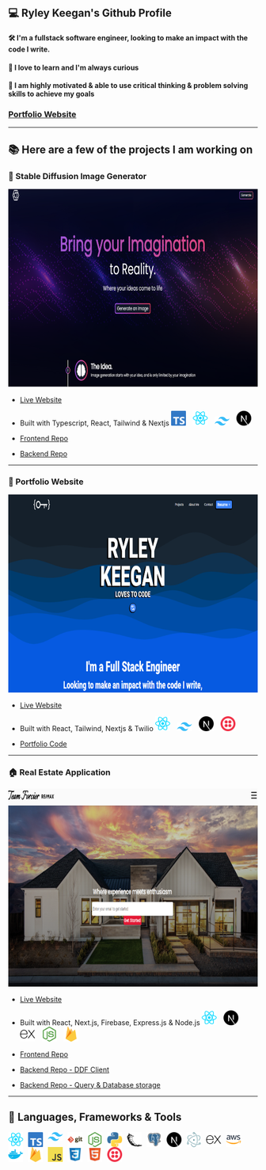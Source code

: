 ## 💻 Ryley Keegan's Github Profile

   #### 🛠️ I'm a fullstack software engineer, looking to make an impact with the code I write.
   #### 🧠 I love to learn and I'm always curious
   #### 💪 I am highly motivated & able to use critical thinking & problem solving skills to achieve my goals

### [Portfolio Website](https://www.ryleykeegan.dev)


---


## 📚 Here are a few of the projects I am working on

### 🤖 Stable Diffusion Image Generator
<img alt="Stable Diffusion AI Image Generator" width="1000px" height="400px" src="https://raw.githubusercontent.com/47Key/portfolio_photos/master/stable-diffusion/stable-diffusion1.png" />

* [Live Website](https://www.keyai.ca)
* Built with Typescript, React, Tailwind & Nextjs
<img alt="Typescript" width="30px" style="padding-right:10px;" src="https://github.com/47Key/portfolio_photos/blob/master/language-icons/typescript.svg"/> <img alt="React JS" width="30px" style="padding-right:10px;" src="https://github.com/47Key/portfolio_photos/blob/master/language-icons/reactjs.svg"/> <img alt="Tailwind CSS" width="30px" style="padding-right:10px;" src="https://github.com/47Key/portfolio_photos/blob/master/language-icons/tailwindcss.svg"/> <img alt="Next JS" width="30px" style="padding-right:10px;" src="https://github.com/47Key/portfolio_photos/blob/master/language-icons/nextjs.svg"/>

* [Frontend Repo](https://github.com/47KeyAI_Image_Generator)
* [Backend Repo](https://github.com/47Key/stable-diffusion_api-docker)

---

### 📘 Portfolio Website
<img alt ="Ryley Keegan's Portfolio Website" height="400px" width="1000px" src="https://raw.githubusercontent.com/47Key/portfolio_photos/master/portfolio/portfolio.png"/>

* [Live Website](https://www.ryleykeegan.dev)
* Built with React, Tailwind, Nextjs & Twilio
<img alt="React JS" width="30px" style="padding-right:10px;" src="https://github.com/47Key/portfolio_photos/blob/master/language-icons/reactjs.svg"/> <img alt="Tailwind CSS" width="30px" style="padding-right:10px;" src="https://github.com/47Key/portfolio_photos/blob/master/language-icons/tailwindcss.svg"/> <img alt="Next JS" width="30px" style="padding-right:10px;" src="https://github.com/47Key/portfolio_photos/blob/master/language-icons/nextjs.svg"/> <img alt="Typescript" width="30px" style="padding-right:10px;" src="https://github.com/47Key/portfolio_photos/blob/master/language-icons/twilio.svg"/>

* [Portfolio Code](https://github.com/47Key/Portfolio_Website)


---
   
### 🏠 Real Estate Application
<img alt="Real Estate Application" width="1000px" height="400px" src="https://github.com/47Key/portfolio_photos/blob/master/team-forcier/team-forcier1.png" />

* [Live Website](https://team-forcier.vercel.app/)
* Built with React, Next.js, Firebase, Express.js & Node.js
<img alt="React JS" width="30px" style="padding-right:10px;" src="https://github.com/47Key/portfolio_photos/blob/master/language-icons/reactjs.svg"/> <img alt="Next JS" width="30px" style="padding-right:10px;" src="https://github.com/47Key/portfolio_photos/blob/master/language-icons/nextjs.svg"/> <img alt="Express JS" width="30px" style="padding-right:10px;" src="https://github.com/47Key/portfolio_photos/blob/master/language-icons/express.svg"/> <img alt="Node JS" width="30px" style="padding-right:10px;" src="https://github.com/47Key/portfolio_photos/blob/master/language-icons/nodejs.svg"/> <img alt="Firebase JS" width="30px" style="padding-right:10px;" src="https://github.com/47Key/portfolio_photos/blob/master/language-icons/firebase.svg"/>

* [Frontend Repo](https://github.com/47Keyteam_forcier)
* [Backend Repo - DDF Client](https://githubcom/47Key/ddf_client_cloudfunctiontree/master/functions)
* [Backend Repo - Query & Database storage](https://github.com/47Key/fetch_post_ddf)


---


## 🧰 Languages, Frameworks & Tools

<img align="left" alt="React JS" width="30px" style="padding-right:10px;" src="https://github.com/47Key/portfolio_photos/blob/master/language-icons/reactjs.svg"/>

<img align="left" alt="Typescript" width="30px" style="padding-right:10px;" src="https://github.com/47Key/portfolio_photos/blob/master/language-icons/typescript.svg"/>

<img align="left" alt="Tailwind CSS" width="30px" style="padding-right:10px;" src="https://github.com/47Key/portfolio_photos/blob/master/language-icons/tailwindcss.svg"/>

<img align="left" alt="Git" width="30px" style="padding-right:10px;" src="https://github.com/47Key/portfolio_photos/blob/master/language-icons/git.svg"/>

<img align="left" alt="Node JS" width="30px" style="padding-right:10px;" src="https://github.com/47Key/portfolio_photos/blob/master/language-icons/nodejs.svg"/>

<img align="left" alt="Python" width="30px" style="padding-right:10px;" src="https://github.com/47Key/portfolio_photos/blob/master/language-icons/python.svg"/>

<img align="left" alt="Flask" width="30px" style="padding-right:10px;" src="https://github.com/47Key/portfolio_photos/blob/master/language-icons/flask.svg"/>

<img align="left" alt="PostgreSQL" width="30px" style="padding-right:10px;" src="https://github.com/47Key/portfolio_photos/blob/master/language-icons/postgres.svg"/>

<img align="left" alt="Next JS" width="30px" style="padding-right:10px;" src="https://github.com/47Key/portfolio_photos/blob/master/language-icons/nextjs.svg"/>

<img align="left" alt="Electron JS" width="30px" style="padding-right:10px;" src="https://github.com/47Key/portfolio_photos/blob/master/language-icons/electronjs.svg"/>

<img align="left" alt="Express JS" width="30px" style="padding-right:10px;" src="https://github.com/47Key/portfolio_photos/blob/master/language-icons/express.svg"/>

<img align="left" alt="Amazon Web Services" width="30px" style="padding-right:10px;" src="https://github.com/47Key/portfolio_photos/blob/master/language-icons/aws.svg"/>

<img align="left" alt="Docker" width="30px" style="padding-right:10px;" src="https://github.com/47Key/portfolio_photos/blob/master/language-icons/docker.svg"/>

<img align="left" alt="Firebase" width="30px" style="padding-right:10px;" src="https://github.com/47Key/portfolio_photos/blob/master/language-icons/firebase.svg"/>

<img align="left" alt="Javascript" width="30px" style="padding-right:10px;" src="https://github.com/47Key/portfolio_photos/blob/master/language-icons/js.svg"/>

<img align="left" alt="CSS" width="30px" style="padding-right:10px;" src="https://github.com/47Key/portfolio_photos/blob/master/language-icons/css.svg"/>

<img align="left" alt="HTML" width="30px" style="padding-right:10px;" src="https://github.com/47Key/portfolio_photos/blob/master/language-icons/html.svg"/>

<img align="left" alt="Twilio" width="30px" style="padding-right:10px;" src="https://github.com/47Key/portfolio_photos/blob/master/language-icons/twilio.svg"/>
